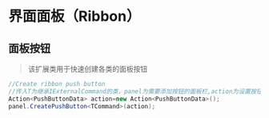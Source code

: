 # 界面面板（Ribbon）

## 面板按钮

> 该扩展类用于快速创建各类的面板按钮

```csharp
//Create ribbon push button
//传入T为继承IExternalCommand的类，panel为需要添加按钮的面板栏,action为设置按钮参数的操作。
Action<PushButtonData> action=new Action<PushButtonData>();
panel.CreatePushButton<TCommand>(action);
```
